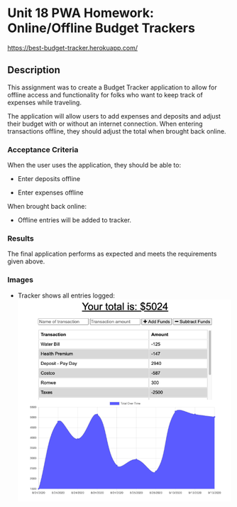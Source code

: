 # Unit 18 PWA Homework: Online/Offline Budget Trackers

https://best-budget-tracker.herokuapp.com/

## Description

This assignment was to create a Budget Tracker application to allow for offline access and functionality for folks who want to keep track of expenses while traveling.

The application will allow users to add expenses and deposits and adjust their budget with or without an internet connection. When entering transactions offline, they should adjust the total when brought back online.

### Acceptance Criteria

When the user uses the application, they should be able to:

  * Enter deposits offline

  * Enter expenses offline

When brought back online:

  * Offline entries will be added to tracker.


### Results

The final application performs as expected and meets the requirements given above. 


### Images

- Tracker shows all entries logged:<br>
![Budget Tracker](assets/images/budget.jpg) 